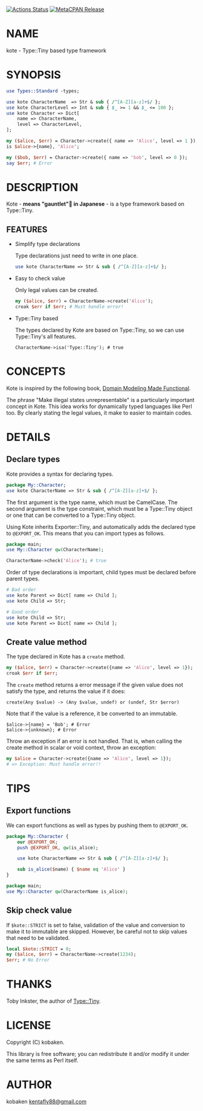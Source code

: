 [![Actions Status](https://github.com/kfly8/kote/actions/workflows/test.yml/badge.svg)](https://github.com/kfly8/kote/actions) [![MetaCPAN Release](https://badge.fury.io/pl/kote.svg)](https://metacpan.org/release/kote)
# NAME

kote - Type::Tiny based type framework

# SYNOPSIS

```perl
use Types::Standard -types;

use kote CharacterName  => Str & sub { /^[A-Z][a-z]+$/ };
use kote CharacterLevel => Int & sub { $_ >= 1 && $_ <= 100 };
use kote Character => Dict[
    name => CharacterName,
    level => CharacterLevel,
];

my ($alice, $err) = Character->create({ name => 'Alice', level => 1 });
is $alice->{name}, 'Alice';

my ($bob, $err) = Character->create({ name => 'bob', level => 0 });
say $err; # Error
```

# DESCRIPTION

Kote - **means "gauntlet"🧤 in Japanese** - is a type framework based on Type::Tiny.

## FEATURES

- Simplify type declarations

    Type declarations just need to write in one place.

    ```perl
    use kote CharacterName => Str & sub { /^[A-Z][a-z]+$/ };
    ```

- Easy to check value

    Only legal values can be created.

    ```perl
    my ($alice, $err) = CharacterName->create('Alice');
    croak $err if $err; # Must handle error!
    ```

- Type::Tiny based

    The types declared by Kote are based on Type::Tiny, so we can use Type::Tiny's all features.

    ```
    CharacterName->isa('Type::Tiny'); # true
    ```

# CONCEPTS

Kote is inspired by the following book, [Domain Modeling Made Functional](https://pragprog.com/titles/swdddf/).

The phrase "Make illegal states unrepresentable" is a particularly important concept in Kote.
This idea works for dynamically typed languages like Perl too. By clearly stating the legal values, it make to easier to maintain codes.

# DETAILS

## Declare types

Kote provides a syntax for declaring types.

```perl
package My::Character;
use kote CharacterName => Str & sub { /^[A-Z][a-z]+$/ };
```

The first argument is the type name, which must be CamelCase.
The second argument is the type constraint, which must be a Type::Tiny object or one that can be converted to a Type::Tiny object.

Using Kote inherits Exporter::Tiny, and automatically adds the declared type to `@EXPORT_OK`.
This means that you can import types as follows.

```perl
package main;
use My::Character qw(CharacterName);

CharacterName->check('Alice'); # true
```

Order of type declarations is important, child types must be declared before parent types.

```perl
# Bad order
use kote Parent => Dict[ name => Child ];
use kote Child => Str;

# Good order
use kote Child => Str;
use kote Parent => Dict[ name => Child ];
```

## Create value method

The type declared in Kote has a `create` method.

```perl
my ($alice, $err) = Character->create({name => 'Alice', level => 1});
croak $err if $err;
```

The `create` method returns a error message if the given value does not satisfy the type, and returns the value if it does:

```
create(Any $value) -> (Any $value, undef) or (undef, Str $error)
```

Note that if the value is a reference, it be converted to an immutable.

```
$alice->{name} = 'Bob'; # Error
$alice->{unknown}; # Error
```

Throw an exception if an error is not handled. That is, when calling the create method in scalar or void context, throw an exception:

```perl
my $alice = Character->create({name => 'Alice', level => 1});
# => Exception: Must handle error!!
```

# TIPS

## Export functions

We can export functions as well as types by pushing them to `@EXPORT_OK`.

```perl
package My::Character {
    our @EXPORT_OK;
    push @EXPORT_OK, qw(is_alice);

    use kote CharacterName => Str & sub { /^[A-Z][a-z]+$/ };

    sub is_alice($name) { $name eq 'Alice' }
}

package main;
use My::Character qw(CharacterName is_alice);
```

## Skip check value

If `$kote::STRICT` is set to false, validation of the value and conversion to make it to immutable are skipped.
However, be careful not to skip values that need to be validated.

```perl
local $kote::STRICT = 0;
my ($alice, $err) = CharacterName->create(1234);
$err; # No Error
```

# THANKS

Toby Inkster, the author of [Type::Tiny](https://metacpan.org/pod/Type%3A%3ATiny).

# LICENSE

Copyright (C) kobaken.

This library is free software; you can redistribute it and/or modify
it under the same terms as Perl itself.

# AUTHOR

kobaken <kentafly88@gmail.com>
